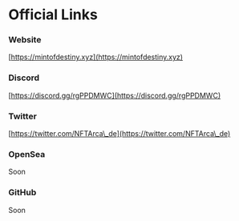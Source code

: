 # Official Links

### Website

[https://mintofdestiny.xyz](https://mintofdestiny.xyz)

### Discord

[https://discord.gg/rgPPDMWC](https://discord.gg/rgPPDMWC)

### Twitter

[https://twitter.com/NFTArca\_de](https://twitter.com/NFTArca\_de)

### OpenSea

Soon

### GitHub

Soon
